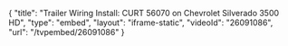 {
    "title": "Trailer Wiring Install: CURT 56070 on Chevrolet Silverado 3500 HD",
    "type": "embed",
    "layout": "iframe-static",
    "videoId": "26091086",
    "url": "\/tvpembed\/26091086"
}